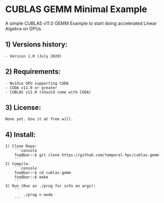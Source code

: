 # CUBLAS GEMM Minimal Example

A simple CUBLAS v11.0 GEMM Example to start doing accelerated Linear Algebra on GPUs.

## 1) Versions history:
	- Version 1.0 (July 2020)

## 2) Requirements:
	- Nvidia GPU supporting CUDA
	- CUDA v11.0 or greater
    - CUBLAS v11.0 (should come with CUDA)

## 3) License:
    None yet. Use it at free will.

## 4) Install:
	1) Clone Repo:
        ```console
        foo@bar:~$ git clone https://github.com/temporal-hpc/cublas-gemm
        ```
	2) Compile:
        ```console
        foo@bar:~$ cd cublas-gemm
        foo@bar:~$ make
        ```
	3) Run (Run as ./prog for info on args):
        ```
            ./prog n mode
        ```
